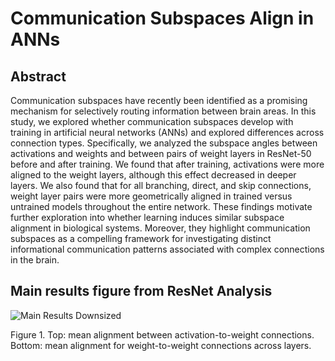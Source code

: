 # Communication Subspaces Align in ANNs

## Abstract
Communication subspaces have recently been identified as a promising mechanism for selectively routing information between brain areas. In this study, we explored whether communication subspaces develop with training in artificial neural networks (ANNs) and explored differences across connection types. Specifically, we analyzed the subspace angles between activations and weights and between pairs of weight layers in ResNet-50 before and after training. We found that after training, activations were more aligned to the weight layers, although this effect decreased in deeper layers. We also found that for all branching, direct, and skip connections, weight layer pairs were more geometrically aligned in trained versus untrained models throughout the entire network. These findings motivate further exploration into whether learning induces similar subspace alignment in biological systems. Moreover, they highlight communication subspaces as a compelling framework for investigating distinct informational communication patterns associated with complex connections in the brain.

## Main results figure from ResNet Analysis
![Main Results Downsized](https://github.com/user-attachments/assets/be06c1c9-7216-4523-bbec-8a04be71d5e5)

Figure 1. Top: mean alignment between activation-to-weight connections. Bottom: mean alignment for weight-to-weight connections across layers.
